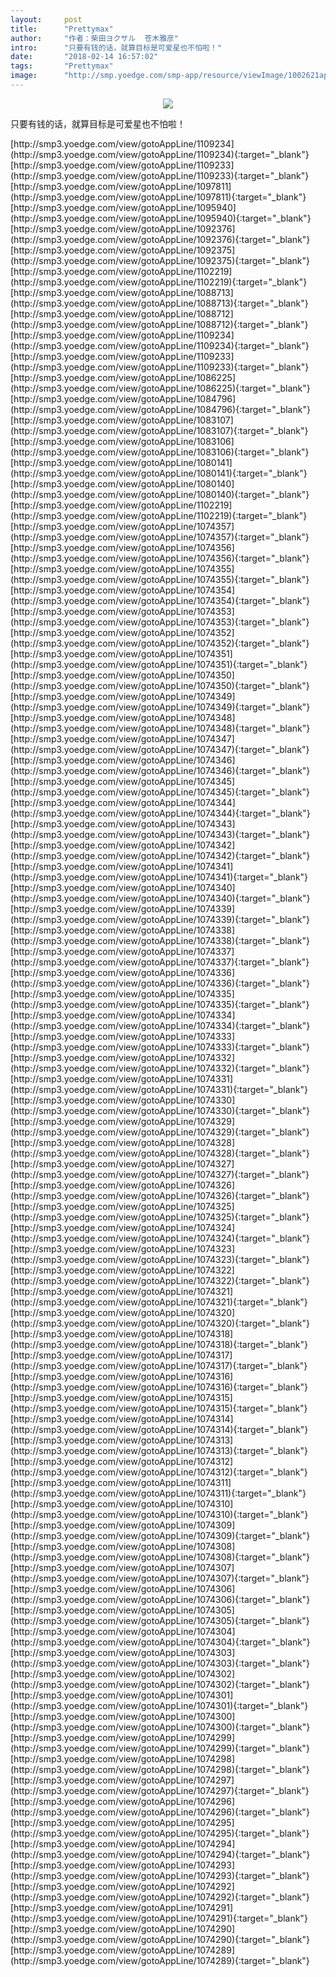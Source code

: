 ```yaml
---
layout:     post
title:      "Prettymax"
author:     "作者：柴田ヨクサル  苍木雅彦"
intro:      "只要有钱的话，就算目标是可爱星也不怕啦！"
date:       "2018-02-14 16:57:02"
tags:       "Prettymax"
image:      "http://smp.yoedge.com/smp-app/resource/viewImage/1002621appline.png"
---
```

<div style="text-align: center">
<p><img src="http://smp.yoedge.com/smp-app/resource/viewImage/1002621appline.png"/></p>
</div>
<p class="post-meta">
<span>只要有钱的话，就算目标是可爱星也不怕啦！</span>
</p>
[http://smp3.yoedge.com/view/gotoAppLine/1109234](http://smp3.yoedge.com/view/gotoAppLine/1109234){:target="_blank"}
[http://smp3.yoedge.com/view/gotoAppLine/1109233](http://smp3.yoedge.com/view/gotoAppLine/1109233){:target="_blank"}
[http://smp3.yoedge.com/view/gotoAppLine/1097811](http://smp3.yoedge.com/view/gotoAppLine/1097811){:target="_blank"}
[http://smp3.yoedge.com/view/gotoAppLine/1095940](http://smp3.yoedge.com/view/gotoAppLine/1095940){:target="_blank"}
[http://smp3.yoedge.com/view/gotoAppLine/1092376](http://smp3.yoedge.com/view/gotoAppLine/1092376){:target="_blank"}
[http://smp3.yoedge.com/view/gotoAppLine/1092375](http://smp3.yoedge.com/view/gotoAppLine/1092375){:target="_blank"}
[http://smp3.yoedge.com/view/gotoAppLine/1102219](http://smp3.yoedge.com/view/gotoAppLine/1102219){:target="_blank"}
[http://smp3.yoedge.com/view/gotoAppLine/1088713](http://smp3.yoedge.com/view/gotoAppLine/1088713){:target="_blank"}
[http://smp3.yoedge.com/view/gotoAppLine/1088712](http://smp3.yoedge.com/view/gotoAppLine/1088712){:target="_blank"}
[http://smp3.yoedge.com/view/gotoAppLine/1109234](http://smp3.yoedge.com/view/gotoAppLine/1109234){:target="_blank"}
[http://smp3.yoedge.com/view/gotoAppLine/1109233](http://smp3.yoedge.com/view/gotoAppLine/1109233){:target="_blank"}
[http://smp3.yoedge.com/view/gotoAppLine/1086225](http://smp3.yoedge.com/view/gotoAppLine/1086225){:target="_blank"}
[http://smp3.yoedge.com/view/gotoAppLine/1084796](http://smp3.yoedge.com/view/gotoAppLine/1084796){:target="_blank"}
[http://smp3.yoedge.com/view/gotoAppLine/1083107](http://smp3.yoedge.com/view/gotoAppLine/1083107){:target="_blank"}
[http://smp3.yoedge.com/view/gotoAppLine/1083106](http://smp3.yoedge.com/view/gotoAppLine/1083106){:target="_blank"}
[http://smp3.yoedge.com/view/gotoAppLine/1080141](http://smp3.yoedge.com/view/gotoAppLine/1080141){:target="_blank"}
[http://smp3.yoedge.com/view/gotoAppLine/1080140](http://smp3.yoedge.com/view/gotoAppLine/1080140){:target="_blank"}
[http://smp3.yoedge.com/view/gotoAppLine/1102219](http://smp3.yoedge.com/view/gotoAppLine/1102219){:target="_blank"}
[http://smp3.yoedge.com/view/gotoAppLine/1074357](http://smp3.yoedge.com/view/gotoAppLine/1074357){:target="_blank"}
[http://smp3.yoedge.com/view/gotoAppLine/1074356](http://smp3.yoedge.com/view/gotoAppLine/1074356){:target="_blank"}
[http://smp3.yoedge.com/view/gotoAppLine/1074355](http://smp3.yoedge.com/view/gotoAppLine/1074355){:target="_blank"}
[http://smp3.yoedge.com/view/gotoAppLine/1074354](http://smp3.yoedge.com/view/gotoAppLine/1074354){:target="_blank"}
[http://smp3.yoedge.com/view/gotoAppLine/1074353](http://smp3.yoedge.com/view/gotoAppLine/1074353){:target="_blank"}
[http://smp3.yoedge.com/view/gotoAppLine/1074352](http://smp3.yoedge.com/view/gotoAppLine/1074352){:target="_blank"}
[http://smp3.yoedge.com/view/gotoAppLine/1074351](http://smp3.yoedge.com/view/gotoAppLine/1074351){:target="_blank"}
[http://smp3.yoedge.com/view/gotoAppLine/1074350](http://smp3.yoedge.com/view/gotoAppLine/1074350){:target="_blank"}
[http://smp3.yoedge.com/view/gotoAppLine/1074349](http://smp3.yoedge.com/view/gotoAppLine/1074349){:target="_blank"}
[http://smp3.yoedge.com/view/gotoAppLine/1074348](http://smp3.yoedge.com/view/gotoAppLine/1074348){:target="_blank"}
[http://smp3.yoedge.com/view/gotoAppLine/1074347](http://smp3.yoedge.com/view/gotoAppLine/1074347){:target="_blank"}
[http://smp3.yoedge.com/view/gotoAppLine/1074346](http://smp3.yoedge.com/view/gotoAppLine/1074346){:target="_blank"}
[http://smp3.yoedge.com/view/gotoAppLine/1074345](http://smp3.yoedge.com/view/gotoAppLine/1074345){:target="_blank"}
[http://smp3.yoedge.com/view/gotoAppLine/1074344](http://smp3.yoedge.com/view/gotoAppLine/1074344){:target="_blank"}
[http://smp3.yoedge.com/view/gotoAppLine/1074343](http://smp3.yoedge.com/view/gotoAppLine/1074343){:target="_blank"}
[http://smp3.yoedge.com/view/gotoAppLine/1074342](http://smp3.yoedge.com/view/gotoAppLine/1074342){:target="_blank"}
[http://smp3.yoedge.com/view/gotoAppLine/1074341](http://smp3.yoedge.com/view/gotoAppLine/1074341){:target="_blank"}
[http://smp3.yoedge.com/view/gotoAppLine/1074340](http://smp3.yoedge.com/view/gotoAppLine/1074340){:target="_blank"}
[http://smp3.yoedge.com/view/gotoAppLine/1074339](http://smp3.yoedge.com/view/gotoAppLine/1074339){:target="_blank"}
[http://smp3.yoedge.com/view/gotoAppLine/1074338](http://smp3.yoedge.com/view/gotoAppLine/1074338){:target="_blank"}
[http://smp3.yoedge.com/view/gotoAppLine/1074337](http://smp3.yoedge.com/view/gotoAppLine/1074337){:target="_blank"}
[http://smp3.yoedge.com/view/gotoAppLine/1074336](http://smp3.yoedge.com/view/gotoAppLine/1074336){:target="_blank"}
[http://smp3.yoedge.com/view/gotoAppLine/1074335](http://smp3.yoedge.com/view/gotoAppLine/1074335){:target="_blank"}
[http://smp3.yoedge.com/view/gotoAppLine/1074334](http://smp3.yoedge.com/view/gotoAppLine/1074334){:target="_blank"}
[http://smp3.yoedge.com/view/gotoAppLine/1074333](http://smp3.yoedge.com/view/gotoAppLine/1074333){:target="_blank"}
[http://smp3.yoedge.com/view/gotoAppLine/1074332](http://smp3.yoedge.com/view/gotoAppLine/1074332){:target="_blank"}
[http://smp3.yoedge.com/view/gotoAppLine/1074331](http://smp3.yoedge.com/view/gotoAppLine/1074331){:target="_blank"}
[http://smp3.yoedge.com/view/gotoAppLine/1074330](http://smp3.yoedge.com/view/gotoAppLine/1074330){:target="_blank"}
[http://smp3.yoedge.com/view/gotoAppLine/1074329](http://smp3.yoedge.com/view/gotoAppLine/1074329){:target="_blank"}
[http://smp3.yoedge.com/view/gotoAppLine/1074328](http://smp3.yoedge.com/view/gotoAppLine/1074328){:target="_blank"}
[http://smp3.yoedge.com/view/gotoAppLine/1074327](http://smp3.yoedge.com/view/gotoAppLine/1074327){:target="_blank"}
[http://smp3.yoedge.com/view/gotoAppLine/1074326](http://smp3.yoedge.com/view/gotoAppLine/1074326){:target="_blank"}
[http://smp3.yoedge.com/view/gotoAppLine/1074325](http://smp3.yoedge.com/view/gotoAppLine/1074325){:target="_blank"}
[http://smp3.yoedge.com/view/gotoAppLine/1074324](http://smp3.yoedge.com/view/gotoAppLine/1074324){:target="_blank"}
[http://smp3.yoedge.com/view/gotoAppLine/1074323](http://smp3.yoedge.com/view/gotoAppLine/1074323){:target="_blank"}
[http://smp3.yoedge.com/view/gotoAppLine/1074322](http://smp3.yoedge.com/view/gotoAppLine/1074322){:target="_blank"}
[http://smp3.yoedge.com/view/gotoAppLine/1074321](http://smp3.yoedge.com/view/gotoAppLine/1074321){:target="_blank"}
[http://smp3.yoedge.com/view/gotoAppLine/1074320](http://smp3.yoedge.com/view/gotoAppLine/1074320){:target="_blank"}
[http://smp3.yoedge.com/view/gotoAppLine/1074318](http://smp3.yoedge.com/view/gotoAppLine/1074318){:target="_blank"}
[http://smp3.yoedge.com/view/gotoAppLine/1074317](http://smp3.yoedge.com/view/gotoAppLine/1074317){:target="_blank"}
[http://smp3.yoedge.com/view/gotoAppLine/1074316](http://smp3.yoedge.com/view/gotoAppLine/1074316){:target="_blank"}
[http://smp3.yoedge.com/view/gotoAppLine/1074315](http://smp3.yoedge.com/view/gotoAppLine/1074315){:target="_blank"}
[http://smp3.yoedge.com/view/gotoAppLine/1074314](http://smp3.yoedge.com/view/gotoAppLine/1074314){:target="_blank"}
[http://smp3.yoedge.com/view/gotoAppLine/1074313](http://smp3.yoedge.com/view/gotoAppLine/1074313){:target="_blank"}
[http://smp3.yoedge.com/view/gotoAppLine/1074312](http://smp3.yoedge.com/view/gotoAppLine/1074312){:target="_blank"}
[http://smp3.yoedge.com/view/gotoAppLine/1074311](http://smp3.yoedge.com/view/gotoAppLine/1074311){:target="_blank"}
[http://smp3.yoedge.com/view/gotoAppLine/1074310](http://smp3.yoedge.com/view/gotoAppLine/1074310){:target="_blank"}
[http://smp3.yoedge.com/view/gotoAppLine/1074309](http://smp3.yoedge.com/view/gotoAppLine/1074309){:target="_blank"}
[http://smp3.yoedge.com/view/gotoAppLine/1074308](http://smp3.yoedge.com/view/gotoAppLine/1074308){:target="_blank"}
[http://smp3.yoedge.com/view/gotoAppLine/1074307](http://smp3.yoedge.com/view/gotoAppLine/1074307){:target="_blank"}
[http://smp3.yoedge.com/view/gotoAppLine/1074306](http://smp3.yoedge.com/view/gotoAppLine/1074306){:target="_blank"}
[http://smp3.yoedge.com/view/gotoAppLine/1074305](http://smp3.yoedge.com/view/gotoAppLine/1074305){:target="_blank"}
[http://smp3.yoedge.com/view/gotoAppLine/1074304](http://smp3.yoedge.com/view/gotoAppLine/1074304){:target="_blank"}
[http://smp3.yoedge.com/view/gotoAppLine/1074303](http://smp3.yoedge.com/view/gotoAppLine/1074303){:target="_blank"}
[http://smp3.yoedge.com/view/gotoAppLine/1074302](http://smp3.yoedge.com/view/gotoAppLine/1074302){:target="_blank"}
[http://smp3.yoedge.com/view/gotoAppLine/1074301](http://smp3.yoedge.com/view/gotoAppLine/1074301){:target="_blank"}
[http://smp3.yoedge.com/view/gotoAppLine/1074300](http://smp3.yoedge.com/view/gotoAppLine/1074300){:target="_blank"}
[http://smp3.yoedge.com/view/gotoAppLine/1074299](http://smp3.yoedge.com/view/gotoAppLine/1074299){:target="_blank"}
[http://smp3.yoedge.com/view/gotoAppLine/1074298](http://smp3.yoedge.com/view/gotoAppLine/1074298){:target="_blank"}
[http://smp3.yoedge.com/view/gotoAppLine/1074297](http://smp3.yoedge.com/view/gotoAppLine/1074297){:target="_blank"}
[http://smp3.yoedge.com/view/gotoAppLine/1074296](http://smp3.yoedge.com/view/gotoAppLine/1074296){:target="_blank"}
[http://smp3.yoedge.com/view/gotoAppLine/1074295](http://smp3.yoedge.com/view/gotoAppLine/1074295){:target="_blank"}
[http://smp3.yoedge.com/view/gotoAppLine/1074294](http://smp3.yoedge.com/view/gotoAppLine/1074294){:target="_blank"}
[http://smp3.yoedge.com/view/gotoAppLine/1074293](http://smp3.yoedge.com/view/gotoAppLine/1074293){:target="_blank"}
[http://smp3.yoedge.com/view/gotoAppLine/1074292](http://smp3.yoedge.com/view/gotoAppLine/1074292){:target="_blank"}
[http://smp3.yoedge.com/view/gotoAppLine/1074291](http://smp3.yoedge.com/view/gotoAppLine/1074291){:target="_blank"}
[http://smp3.yoedge.com/view/gotoAppLine/1074290](http://smp3.yoedge.com/view/gotoAppLine/1074290){:target="_blank"}
[http://smp3.yoedge.com/view/gotoAppLine/1074289](http://smp3.yoedge.com/view/gotoAppLine/1074289){:target="_blank"}



